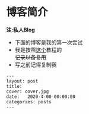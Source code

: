 # 博客简介
**注:私人Blog**
- 下面的博客是我的第一次尝试
- 我是按照[这个](https://www.cnblogs.com/wxyww/p/xiaoshujiang.html)教程的  
~~记录以备复用~~
- 写之前记得复制我
```
---
layout: post
title: 
cover: cover.jpg
date:   2020-4-00 00:00:00
categories: posts
---
```
